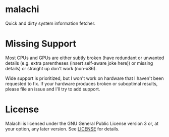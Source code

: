# malachi
Quick and dirty system information fetcher.

# Missing Support
Most CPUs and GPUs are either subtly broken (have redundant or unwanted details (e.g. extra parentheses (insert self-aware joke here)) or missing details) or straight up don't work (non-x86).

Wide support is prioritized, but I won't work on hardware that I haven't been requested to fix. If your hardware produces broken or suboptimal results, please file an issue and I'll try to add support.

# License
Malachi is licensed under the GNU General Public License version 3 or, at your option, any later version. See [LICENSE](LICENSE) for details.
